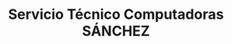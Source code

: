 ---
title: "Servicio Técnico Computadoras SÁNCHEZ"
url: /quito/servicio-tecnico-computadoras-sanchez/
shop: ordenador
---
